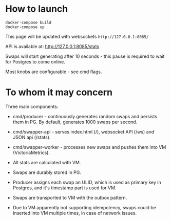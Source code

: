 # How to launch

```
docker-compose build
docker-compose up
```

This page will be updated with websockets `http://127.0.0.1:8085/`

API is available at: http://127.0.0.1:8085/stats

Swaps will start generating after 10 seconds - this pause is required to wait for Postgres to come online.

Most knobs are configurable - see cmd flags.

# To whom it may concern

Three main components:

* cmd/producer - continuously generates random swaps and persists them in PG. By default, generates 1000 swaps per
  second.
* cmd/swapper-api - serves index.html (/), websocket API (/ws) and JSON api (/stats).
* cmd/swapper-worker - processes new swaps and pushes them into VM (VictoriaMetrics).

* All stats are calculated with VM.
* Swaps are durably stored in PG.
* Producer assigns each swap an ULID, which is used as primary key in Postgres, and it's timestamp part is used for VM.
* Swaps are transported to VM with the outbox pattern.
* Due to VM apparently not supporting idempotency, swaps could be inserted into VM multiple times, in case of network issues.
